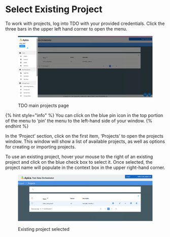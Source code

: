 # Select Existing Project

To work with projects, log into TDO with your provided credentials. Click the three bars in the upper left hand corner to open the menu.

<figure><img src="../../../../../.gitbook/assets/image (2).png" alt=""><figcaption><p>TDO main projects page</p></figcaption></figure>

{% hint style="info" %}
You can click on the blue pin icon in the top portion of the menu to ‘pin’ the menu to the left-hand side of your window.
{% endhint %}

In the ‘Project’ section, click on the first item, ‘Projects’ to open the projects window. This window will show a list of available projects, as well as options for creating or importing projects.

To use an existing project, hover your mouse to the right of an existing project and click on the blue check box to select it. Once selected, the project name will populate in the context box in the upper right-hand corner.

<figure><img src="../../../../../.gitbook/assets/image (1) (8).png" alt=""><figcaption><p>Existing project selected</p></figcaption></figure>
